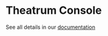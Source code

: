 # Theatrum Console

See all details in our [documentation](https://aeternus-capital.github.io/theatrum)
